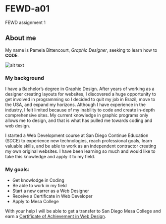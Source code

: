 # FEWD-a01
FEWD assignment 1

## About me
My name is Pamela Bittencourt, *Graphic Designer*, seeking to learn how to **CODE**.

![alt text](https://media-exp1.licdn.com/dms/image/C5603AQEIvQQstW2hkg/profile-displayphoto-shrink_100_100/0?e=1586995200&v=beta&t=LRnL1CUs9ot8kqb8koST7SvQjdRPmsEuoCDVTC4K7Bs)

### My background

I have a Bachelor’s degree in Graphic Design. After years of working as a designer creating layouts for websites, I discovered a huge opportunity to get involved in programming so I decided to quit my job in Brazil, move to the USA, and expand my horizons. 
Although I have experience in the industry, I felt limited because of my inability to code and create in-depth comprehensive sites. My current knowledge in graphic programs only allows me to design, and that is what has pulled me towards coding and web design. 

I started a Web Development course at San Diego Continue Education (SDCE) to experience new technologies, reach professional goals, learn valuable skills, and be able to work as an independent contractor creating my own original websites. I have been learning so much and would like to take this knowledge and apply it to my field. 

### My goals:
* Get knowlodge in Coding
* Be able to work in my field
* Start a new carrer as a Web Designer
* Receive a Certificate in Web Developer
* Apply to Mesa College

With your help I will be able to get a transfer to San Diego Mesa College and earn a [Certificate of Achievement in Web Design](http://www.sdmesa.edu/academics/academic-programs/web-development.shtml).
